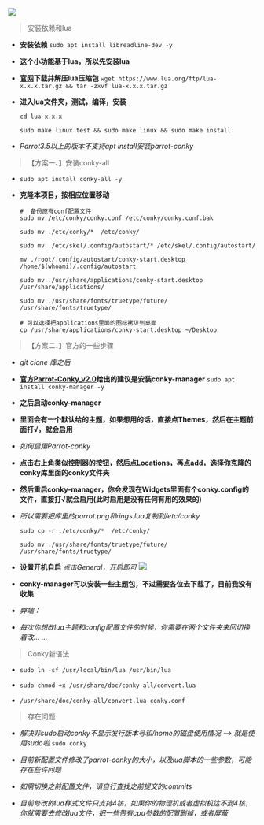 ![](https://i.postimg.cc/g0f2X0Dv/ParrotOS.png)

> 安装依赖和lua

* **安装依赖**
  `sudo apt install libreadline-dev -y`

* **这个小功能基于lua，所以先安装lua**

* **[官网](https://www.lua.org/download.html)下载并解压lua压缩包**
  `wget https://www.lua.org/ftp/lua-x.x.x.tar.gz && tar -zxvf lua-x.x.x.tar.gz`

* **进入lua文件夹，测试，编译，安装**
  ```
  cd lua-x.x.x

  sudo make linux test && sudo make linux && sudo make install
  ```

* *Parrot3.5以上的版本不支持apt install安装parrot-conky*

> 【方案一、】安装conky-all

* `sudo apt install conky-all -y`

* **克隆本项目，按相应位置移动**
  ```
  #  备份原有conf配置文件
  sudo mv /etc/conky/conky.conf /etc/conky/conky.conf.bak

  sudo mv ./etc/conky/*  /etc/conky/

  sudo mv ./etc/skel/.config/autostart/* /etc/skel/.config/autostart/

  mv ./root/.config/autostart/conky-start.desktop /home/$(whoami)/.config/autostart

  sudo mv ./usr/share/applications/conky-start.desktop /usr/share/applications/

  sudo mv ./usr/share/fonts/truetype/future/ /usr/share/fonts/truetype/

  # 可以选择把applications里面的图标拷贝到桌面
  cp /usr/share/applications/conky-start.desktop ~/Desktop
  ```
> 【方案二、】官方的一些步骤

* *git clone 库之后*

* **[官方Parrot-Conky_v2.0](https://dev.parrotsec.org/parrot/parrot-conky)给出的建议是安装conky-manager**
  `sudo apt install conky-manager -y`

* **之后启动conky-manager**

* **里面会有一个默认给的主题，如果想用的话，直接点Themes，然后在主题前面打√，就会启用**

* *如何启用Parrot-conky*

* **点击右上角类似控制器的按钮，然后点Locations，再点add，选择你克隆的conky库里面的conky文件夹**

* **然后重启conky-manager，你会发现在Widgets里面有个conky.config的文件，直接打√就会启用(此时启用是没有任何有用的效果的)**

* *所以需要把库里的parrot.png和rings.lua复制到/etc/conky*
  ```
  sudo cp -r ./etc/conky/*  /etc/conky/

  sudo mv ./usr/share/fonts/truetype/future/ /usr/share/fonts/truetype/
  ```

* **设置开机自启**
  *点击General，开启即可*
  ![](https://i.postimg.cc/FsZ3YQTP/20181025193403.png)

* **conky-manager可以安装一些主题包，不过需要各位去下载了，目前我没有收集**

* *弊端：*

* *每次你想改lua主题和config配置文件的时候，你需要在两个文件夹来回切换着改… …*

> Conky新语法

* `sudo ln -sf /usr/local/bin/lua /usr/bin/lua`

* `sudo chmod +x /usr/share/doc/conky-all/convert.lua`

* `/usr/share/doc/conky-all/convert.lua conky.conf`

> 存在问题

* *解决非sudo启动conky不显示发行版本号和/home的磁盘使用情况 --> 就是使用sudo啦*
  `sudo conky`

* *目前新配置文件修改了parrot-conky的大小，以及lua脚本的一些参数，可能存在些许问题*

* *如需切换之前配置文件，请自行查找之前提交的commits*

* *目前修改的lua样式文件只支持4核，如果你的物理机或者虚拟机达不到4核，你就需要去修改lua文件，把一些带有cpu参数的配置删掉，或者屏蔽*
